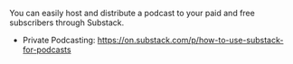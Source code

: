 You can easily host and distribute a podcast to your paid and free subscribers through Substack.

* Private Podcasting: https://on.substack.com/p/how-to-use-substack-for-podcasts
